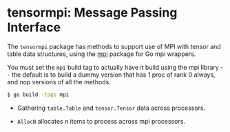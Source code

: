 # tensormpi: Message Passing Interface

The `tensormpi` package has methods to support use of MPI with tensor and table data structures, using the [mpi](../../base/mpi) package for Go mpi wrappers.

You must set the `mpi` build tag to actually have it build using the mpi library -- the default is to build a dummy version that has 1 proc of rank 0 always, and nop versions of all the methods.

```bash
$ go build -tags mpi
```

* Gathering `table.Table` and `tensor.Tensor` data across processors.

* `AllocN` allocates n items to process across mpi processors.


